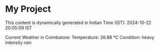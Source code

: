 # My Project

This content is dynamically generated in Indian Time (IST): 2024-10-22 20:05:09 IST


Current Weather in Coimbatore:
Temperature: 26.88 °C
Condition: heavy intensity rain
